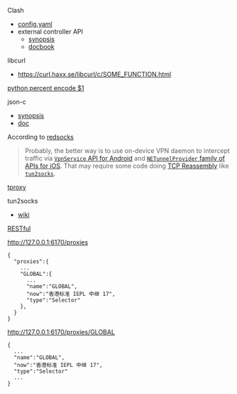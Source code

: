 Clash
* [config.yaml](https://lancellc.gitbook.io/clash/)
* external controller API
  * [synopsis](https://github.com/Dreamacro/clash/wiki/external-controller-API-reference)
  * [docbook](https://clash.gitbook.io/doc/restful-api)

libcurl
*  https://curl.haxx.se/libcurl/c/SOME_FUNCTION.html

[python percent encode $1](https://unix.stackexchange.com/questions/159253/decoding-url-encoding-percent-encoding)

json-c
  * [synopsis](https://github.com/json-c/json-c#using-json-c-)
  * [doc](http://json-c.github.io/json-c/json-c-current-release/doc/html/index.html)

According to [redsocks](https://github.com/darkk/redsocks/blob/master/README.md)
>Probably, the better way is to use on-device VPN daemon to intercept
traffic via [`VpnService` API for Android](https://developer.android.com/reference/android/net/VpnService.html)
and [`NETunnelProvider` family of APIs for iOS](https://developer.apple.com/documentation/networkextension).
That may require some code doing [TCP Reassembly](https://wiki.wireshark.org/TCP_Reassembly)
like [`tun2socks`](https://github.com/ambrop72/badvpn/wiki/Tun2socks).

[tproxy](https://www.kernel.org/doc/html/latest/networking/tproxy.html)

tun2socks
* [wiki](https://github.com/ambrop72/badvpn/wiki/Tun2socks)

[RESTful](https://en.wikipedia.org/wiki/Representational_state_transfer)

http://127.0.0.1:6170/proxies

```
{
  "proxies":{
    ...
    "GLOBAL":{
      ...
      "name":"GLOBAL",
      "now":"香港标准 IEPL 中继 17",
      "type":"Selector"
    },
  }
}
```

http://127.0.0.1:6170/proxies/GLOBAL

```
{
  ...
  "name":"GLOBAL",
  "now":"香港标准 IEPL 中继 17",
  "type":"Selector"
  ...
}
```
